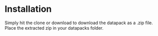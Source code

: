 # Installation
Simply hit the clone or download to download the datapack as a .zip file.  Place the extracted zip in your datapacks folder.
